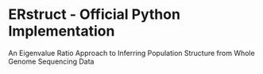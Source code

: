 # ERstruct - Official Python Implementation

An Eigenvalue Ratio Approach to Inferring Population Structure from Whole Genome Sequencing Data
